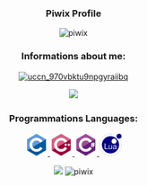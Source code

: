 <h3 align="center">Piwix Profile</h3>

<p align="center"> <img src="https://komarev.com/ghpvc/?username=piwix&label=Profile%20views&color=0e75b6&style=flat" alt="piwix" /> </p>

<h3 align="center">Informations about me:</h3>
<p align="center">
<a href="https://www.youtube.com/channel/UCcN_970VBKtU9npGyrAiiBQ" target="blank"><img align="center" src="https://raw.githubusercontent.com/rahuldkjain/github-profile-readme-generator/master/src/images/icons/Social/youtube.svg" alt="uccn_970vbktu9npgyraiibq" height="30" width="40" /> </a>
</p>

<p align="center"> <img src="https://discord-md-badge.vercel.app/api/shield/332100222648057866&?logoColor=presence"/> </p>

<h3 align="center">Programmations Languages:</h3>
<p align="center"> <a href="https://www.cprogramming.com/" target="_blank"> <img src="https://raw.githubusercontent.com/devicons/devicon/master/icons/c/c-original.svg" alt="c" width="40" height="40"/> </a> <a href="https://www.w3schools.com/cpp/" target="_blank"> <img src="https://raw.githubusercontent.com/devicons/devicon/master/icons/cplusplus/cplusplus-original.svg" alt="cplusplus" width="40" height="40"/> </a> <a href="https://www.w3schools.com/cs/" target="_blank"> <img src="https://raw.githubusercontent.com/devicons/devicon/master/icons/csharp/csharp-original.svg" alt="csharp" width="40" height="40"/> </a> <a href="https://www.lua.org/manual/5.3/manual.html" target="_blank"> <img src="https://raw.githubusercontent.com/devicons/devicon/master/icons/lua/lua-original-wordmark.svg" alt="lua" width="40" height="40"/> </a> </p>

<p align="center"> <img src="https://github-readme-stats.vercel.app/api?username=Piiwix&show_icons=true&hide_border=true&theme=tokyonight&bg_color=1b1c19&custom_title=Piwix Stats&include_all_commits=true" width="425"/> </a> <img src="https://github-readme-streak-stats.herokuapp.com?user=Piiwix&theme=tokyonight_duo&background=1b1c19&hide_border=true" alt="piwix" width="425" /> </p>
